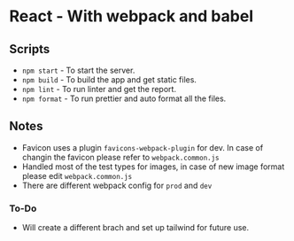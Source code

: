 # React - With webpack and babel

## Scripts

- `npm start` - To start the server.
- `npm build` - To build the app and get static files.
- `npm lint` - To run linter and get the report.
- `npm format` - To run prettier and auto format all the files.

## Notes

- Favicon uses a plugin `favicons-webpack-plugin` for dev. In case of changin the favicon please refer to `webpack.common.js`
- Handled most of the test types for images, in case of new image format please edit `webpack.common.js`
- There are different webpack config for `prod` and `dev`

### To-Do

- Will create a different brach and set up tailwind for future use.
